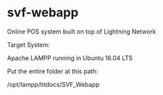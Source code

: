 # svf-webapp
Online POS system built on top of Lightning Network

Target System:

Apache LAMPP running in Ubuntu 16.04 LTS

Put the entire folder at this path:

/opt/lampp/htdocs/SVF_Webapp

